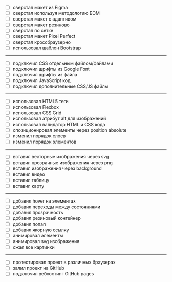 - [ ] сверстал макет из Figma
- [ ] сверстал используя методологию БЭМ
- [ ] сверстал макет с адаптивом
- [ ] сверстал макет резиново
- [ ] сверстал по сетке
- [ ] сверстал макет Pixel Perfect
- [ ] сверстал кроссбраузерно
- [ ] использовал шаблон Bootstrap
---
- [ ] подключил CSS отдельным файлом/файлами
- [ ] подключил шрифты из Google Font
- [ ] подключил шрифты из файла
- [ ] подключил JavaScript код
- [ ] подключил дополнительные CSS/JS файлы
---
- [ ] использовал HTML5 теги
- [ ] использовал Flexbox
- [ ] использовал CSS Grid
- [ ] использовал атрибут alt для изображений
- [ ] использовал валидатор HTML и CSS кода
- [ ] спозиционировал элементы через position absolute
- [ ] изменил порядок слоев
- [ ] изменил порядок элементов
---
- [ ] вставил векторные изображения через svg
- [ ] вставил прозрачные изображения через png
- [ ] вставил изображения через background
- [ ] вставил видео
- [ ] вставил таблицу
- [ ] вставил карту
---
- [ ] добавил hover на элементах
- [ ] добавил переходы между состояниями
- [ ] добавил прозрачность
- [ ] добавил резиновый контейнер
- [ ] добавил попап
- [ ] добавил якорную ссылку
- [ ] анимировал элементы
- [ ] анимировал svg изображения
- [ ] сжал все картинки
---
- [ ] протестировал проект в различных браузерах
- [ ] залил проект на GitHub
- [ ] подключил вебхостинг GitHub pages
